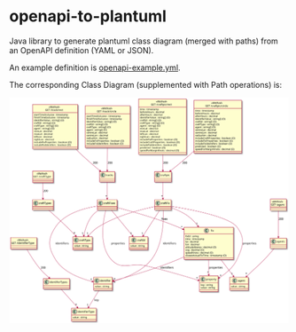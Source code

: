 # openapi-to-plantuml
Java library to generate plantuml class diagram (merged with paths) from an OpenAPI definition (YAML or JSON).

An example definition is [openapi-example.yml](src/test/resources/openapi-example.yml).

The corresponding Class Diagram (supplemented with Path operations) is:

<img src="src/docs/openapi-example.svg"/>

